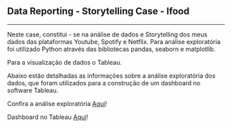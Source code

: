 ## Data Reporting - Storytelling Case - Ifood 
---
Neste case, constitui - se na análise de dados e Storytelling dos meus dados das plataformas Youtube, Spotify e Netflix. 
Para análise exploratória foi utilizado Python através das bibliotecas pandas, seaborn e matplotlib. 

Para a visualização de dados o Tableau. 

Abaixo estão detalhadas as informações sobre a análise exploratória dos dados, que foram utilizados para a construção de um dashboard no software Tableau.

Confira a análise exploratória  [Aqui](https://github.com/ramonbrito1995/case_ifood_final/tree/main/Análise%20Exploratória)!

Dashboard no Tableau [Aqui](https://public.tableau.com/app/profile/ramon6215/viz/projeto_case_ifood_final/HistriaFinal#1)!



